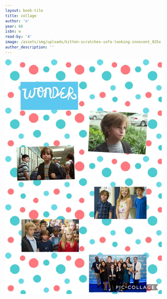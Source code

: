```yaml
---
layout: book-tile
title: collage
author: 'n'
year: 66
isbn: w
read-by: '4'
image: /assets/img/uploads/kitten-scratches-sofa-looking-innocent_925x.jpg
author_description: ''
---
```

![](/assets/img/uploads/collage-2019-06-12-16_10_14.jpg)
